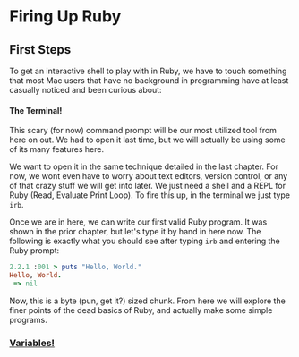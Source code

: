 # Firing Up Ruby

## First Steps
To get an interactive shell to play with in Ruby, we have to touch something that most Mac users
that have no background in programming have at least casually noticed and been curious about:

#### The Terminal!

This scary (for now) command prompt will be our most utilized tool from here on out. We had to open
it last time, but we will actually be using some of its many features here.

We want to open it in the same technique detailed in the last chapter. For now, we wont even have
to worry about text editors, version control, or any of that crazy stuff we will get into later.
We just need a shell and a REPL for Ruby (Read, Evaluate Print Loop). To fire this up, in the
terminal we just type `irb`.

Once we are in here, we can write our first valid Ruby program. It was shown in the prior chapter,
but let's type it by hand in here now. The following is exactly what you should see after typing
`irb` and entering the Ruby prompt:

```ruby
2.2.1 :001 > puts "Hello, World."
Hello, World.
 => nil
```

Now, this is a byte (pun, get it?) sized chunk. From here we will explore the finer points of the
dead basics of Ruby, and actually make some simple programs.

### [Variables!](https://github.com/ybur-yug/ruby_guides/blob/master/book/introduction/03_assigning_variables.md)
